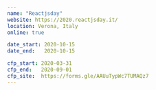 ```yaml
---
name: "Reactjsday"
website: https://2020.reactjsday.it/
location: Verona, Italy
online: true

date_start: 2020-10-15
date_end:   2020-10-15

cfp_start: 2020-03-31
cfp_end:   2020-09-01
cfp_site:  https://forms.gle/AAUuTypWc7TUMAQz7
---
```

